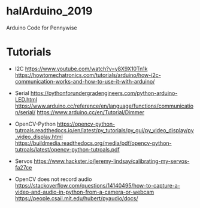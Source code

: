 # halArduino_2019
Arduino Code for Pennywise

# Tutorials

* I2C
https://www.youtube.com/watch?v=y8X9X10Tn1k
https://howtomechatronics.com/tutorials/arduino/how-i2c-communication-works-and-how-to-use-it-with-arduino/

* Serial
https://pythonforundergradengineers.com/python-arduino-LED.html
https://www.arduino.cc/reference/en/language/functions/communication/serial/
https://www.arduino.cc/en/Tutorial/Dimmer

* OpenCV-Python
https://opencv-python-tutroals.readthedocs.io/en/latest/py_tutorials/py_gui/py_video_display/py_video_display.html
https://buildmedia.readthedocs.org/media/pdf/opencv-python-tutroals/latest/opencv-python-tutroals.pdf

* Servos
https://www.hackster.io/jeremy-lindsay/calibrating-my-servos-fa27ce

* OpenCV does not record audio
https://stackoverflow.com/questions/14140495/how-to-capture-a-video-and-audio-in-python-from-a-camera-or-webcam
https://people.csail.mit.edu/hubert/pyaudio/docs/
